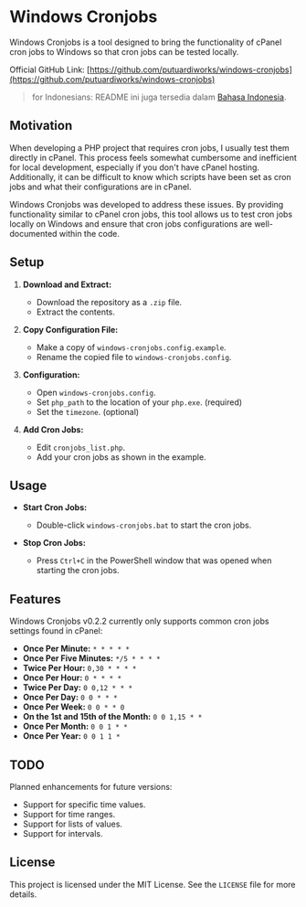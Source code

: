 # Windows Cronjobs

Windows Cronjobs is a tool designed to bring the functionality of cPanel cron jobs to Windows so that cron jobs can be tested locally.

Official GitHub Link: [https://github.com/putuardiworks/windows-cronjobs](https://github.com/putuardiworks/windows-cronjobs)

> for Indonesians: README ini juga tersedia dalam [Bahasa Indonesia](https://github.com/putuardiworks/windows-cronjobs/blob/main/README_INDONESIAN.md).

## Motivation

When developing a PHP project that requires cron jobs, I usually test them directly in cPanel. This process feels somewhat cumbersome and inefficient for local development, especially if you don't have cPanel hosting. Additionally, it can be difficult to know which scripts have been set as cron jobs and what their configurations are in cPanel.

Windows Cronjobs was developed to address these issues. By providing functionality similar to cPanel cron jobs, this tool allows us to test cron jobs locally on Windows and ensure that cron jobs configurations are well-documented within the code.

## Setup

1. **Download and Extract:**
   - Download the repository as a `.zip` file.
   - Extract the contents.

2. **Copy Configuration File:**
   - Make a copy of `windows-cronjobs.config.example`.
   - Rename the copied file to `windows-cronjobs.config`.

3. **Configuration:**
   - Open `windows-cronjobs.config`.
   - Set `php_path` to the location of your `php.exe`. (required)
   - Set the `timezone`. (optional)

4. **Add Cron Jobs:**
   - Edit `cronjobs_list.php`.
   - Add your cron jobs as shown in the example.

## Usage

- **Start Cron Jobs:**
  - Double-click `windows-cronjobs.bat` to start the cron jobs.

- **Stop Cron Jobs:**
  - Press `Ctrl+C` in the PowerShell window that was opened when starting the cron jobs.

## Features

Windows Cronjobs v0.2.2 currently only supports common cron jobs settings found in cPanel:

- **Once Per Minute:** `* * * * *`
- **Once Per Five Minutes:** `*/5 * * * *`
- **Twice Per Hour:** `0,30 * * * *`
- **Once Per Hour:** `0 * * * *`
- **Twice Per Day:** `0 0,12 * * *`
- **Once Per Day:** `0 0 * * *`
- **Once Per Week:** `0 0 * * 0`
- **On the 1st and 15th of the Month:** `0 0 1,15 * *`
- **Once Per Month:** `0 0 1 * *`
- **Once Per Year:** `0 0 1 1 *`

## TODO

Planned enhancements for future versions:

- Support for specific time values.
- Support for time ranges.
- Support for lists of values.
- Support for intervals.

## License

This project is licensed under the MIT License. See the `LICENSE` file for more details.
